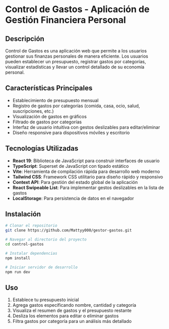 # Control de Gastos - Aplicación de Gestión Financiera Personal

## Descripción

Control de Gastos es una aplicación web que permite a los usuarios gestionar sus finanzas personales de manera eficiente. Los usuarios pueden establecer un presupuesto, registrar gastos por categorías, visualizar estadísticas y llevar un control detallado de su economía personal.

## Características Principales

- Establecimiento de presupuesto mensual
- Registro de gastos por categorías (comida, casa, ocio, salud, suscripciones, etc.)
- Visualización de gastos en gráficos
- Filtrado de gastos por categorías
- Interfaz de usuario intuitiva con gestos deslizables para editar/eliminar
- Diseño responsive para dispositivos móviles y escritorio

## Tecnologías Utilizadas

- **React 19**: Biblioteca de JavaScript para construir interfaces de usuario
- **TypeScript**: Superset de JavaScript con tipado estático
- **Vite**: Herramienta de compilación rápida para desarrollo web moderno
- **Tailwind CSS**: Framework CSS utilitario para diseño rápido y responsivo
- **Context API**: Para gestión del estado global de la aplicación
- **React Swipeable List**: Para implementar gestos deslizables en la lista de gastos
- **LocalStorage**: Para persistencia de datos en el navegador

## Instalación

```bash
# Clonar el repositorio
git clone https://github.com/Mattyy000/gestor-gastos.git

# Navegar al directorio del proyecto
cd control-gastos

# Instalar dependencias
npm install

# Iniciar servidor de desarrollo
npm run dev
```

## Uso

1. Establece tu presupuesto inicial
2. Agrega gastos especificando nombre, cantidad y categoría
3. Visualiza el resumen de gastos y el presupuesto restante
4. Desliza los elementos para editar o eliminar gastos
5. Filtra gastos por categoría para un análisis más detallado

```

```
